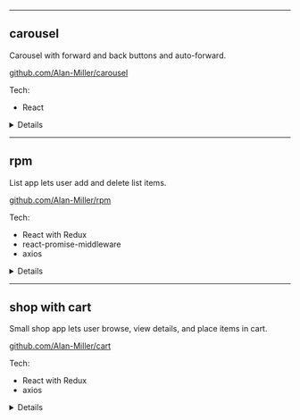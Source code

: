 
---

## carousel  
Carousel with forward and back buttons and auto-forward.

[github.com/Alan-Miller/carousel](https://github.com/Alan-Miller/carousel)

Tech:
* React

<details>
<summary>Details</summary>

* setInterval changes photos automatically.
* Back and Forward buttons change photo manually and restarts automatic interval.
</details>

---
  
## rpm
List app lets user add and delete list items.

[github.com/Alan-Miller/rpm](https://github.com/Alan-Miller/rpm)

Tech:
* React with Redux
* react-promise-middleware
* axios

<details>
<summary>Details</summary>

* Component fires Redux action with promise on payload. Promise resolves with teacher data from database.
* Form adds new teachers on Redux using react-promise-middleware to make axios requests.
* Clicking a teacher in the list deletes the teacher from the database.
</details>

---
  
## shop with cart
Small shop app lets user browse, view details, and place items in cart. 

[github.com/Alan-Miller/cart](https://github.com/Alan-Miller/cart)

Tech:
* React with Redux
* axios

<details>
<summary>Details</summary>

* Shop button makes axios request to outside API and stores response on Redux.
* Clicking a product makes axios request using product ID to get product details, storing response on Redux.
* Add To Cart button pushes product into array stored on Redux. The number of items in the cart is updated in the header (Cart button).
</details>
